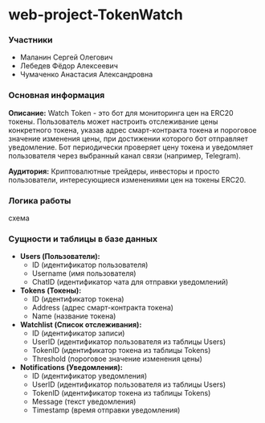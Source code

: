 # web-project-TokenWatch
### Участники
- Маланин Сергей Олегович
- Лебедев Фёдор Алексеевич
- Чумаченко Анастасия Александровна
### Основная информация
**Описание:**
Watch Token - это бот для мониторинга цен на ERC20 токены. Пользователь может настроить отслеживание цены конкретного токена, указав адрес смарт-контракта токена и пороговое значение изменения цены, при достижении которого бот отправляет уведомление. Бот периодически проверяет цену токена и уведомляет пользователя через выбранный канал связи (например, Telegram).

**Аудитория:**
Криптовалютные трейдеры, инвесторы и просто пользователи, интересующиеся изменениями цен на токены ERC20.
### Логика работы
схема
### Сущности и таблицы в базе данных

- **Users (Пользователи):**
    - ID (идентификатор пользователя)
    - Username (имя пользователя)
    - ChatID (идентификатор чата для отправки уведомлений)
- **Tokens (Токены):**
    - ID (идентификатор токена)
    - Address (адрес смарт-контракта токена)
    - Name (название токена)
- **Watchlist (Список отслеживания):**
    - ID (идентификатор записи)
    - UserID (идентификатор пользователя из таблицы Users)
    - TokenID (идентификатор токена из таблицы Tokens)
    - Threshold (пороговое значение изменения цены)
- **Notifications (Уведомления):**
    - ID (идентификатор уведомления)
    - UserID (идентификатор пользователя из таблицы Users)
    - TokenID (идентификатор токена из таблицы Tokens)
    - Message (текст уведомления)
    - Timestamp (время отправки уведомления)
